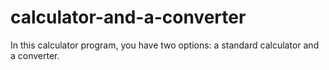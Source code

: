 # calculator-and-a-converter
In this calculator program, you have two options: a standard calculator and a converter.
